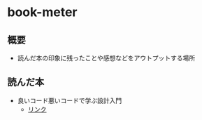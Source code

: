 # book-meter

## 概要

- 読んだ本の印象に残ったことや感想などをアウトプットする場所

## 読んだ本

- 良いコード悪いコードで学ぶ設計入門
  - [リンク](https://github.com/toma-code/book-meter/blob/4fb36ec1c94b03808c3d663a7ee2b29d62c33807/BookList/%E8%89%AF%E3%81%84%E3%82%B3%E3%83%BC%E3%83%89%E6%82%AA%E3%81%84%E3%82%B3%E3%83%BC%E3%83%89%E3%81%A7%E5%AD%A6%E3%81%B6%E8%A8%AD%E8%A8%88%E5%85%A5%E9%96%80.md)
